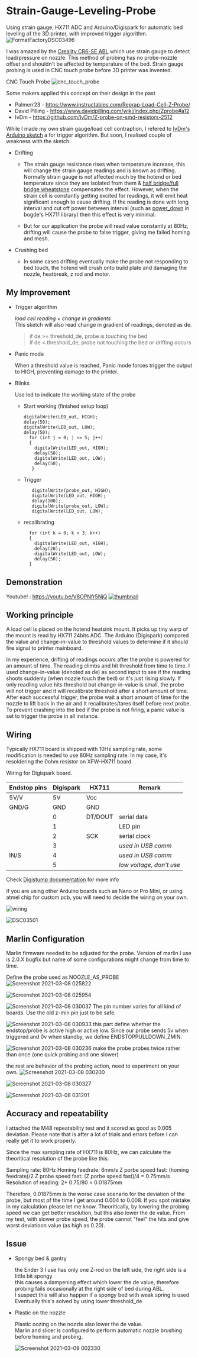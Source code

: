 # Strain-Gauge-Leveling-Probe
Using strain gauge, HX711 ADC and Arduino/Digispark for automatic bed leveling of the 3D printer, with improved trigger algorithm.  
![FormatFactoryDSC03496](https://user-images.githubusercontent.com/75633795/110341132-fc206b00-8064-11eb-979c-ef66c7f1e925.jpg)

I was amazed by the [Creality CR6-SE ABL](https://www.kickstarter.com/projects/3dprintmill/creality-cr-6-se-leveling-free-diy-3d-printer-kit) which use strain gauge to detect load/pressure on nozzle.
This method of probing has no probe-nozzle offset and shouldn't be affected by temperature of the bed.
Strain gauge probing is used in CNC touch probe before 3D printer was invented. 

CNC Touch Probe
![cnc_touch_probe](https://user-images.githubusercontent.com/75633795/110230715-c0df4880-7f4d-11eb-8d78-624114637688.jpg)

Some makers applied this concept on their design in the past
* Palmerr23 - https://www.instructables.com/Reprap-Load-Cell-Z-Probe/
* David Pilling - https://www.davidpilling.com/wiki/index.php/Zprobe#a12
* IvDm - https://github.com/IvDm/Z-probe-on-smd-resistors-2512

While I made my own strain gauge/load cell contraption, I refered to [IvDm's Arduino sketch](https://github.com/IvDm/Z-probe-on-smd-resistors-2512/blob/master/strain_gauge_switch_ATtiny85_V_1.1.ino) a for trigger algorithm. But soon, I realised couple of weakness with the sketch. 
* Drifting
  * The strain gauge resistance rises when temperature increase, this will change the strain gauge readings and is known as drifting. Normally strain gauge is not affected much by the hotend or bed temperature since they are isolated from them & [half bridge/full bridge wheatstone](https://www.ni.com/en-my/innovations/white-papers/06/how-is-temperature-affecting-your-strain-measurement-accuracy-.html) compensates the effect. 
However, when the strain cell is constantly getting excited for readings, it will emit heat significant enough to cause drifting. If the reading is done with long interval and cut off power between interval (such as [power_down](https://github.com/bogde/HX711/blob/master/keywords.txt) in bogde's HX711 library) then this effect is very minimal.

  * But for our application the probe will read value constantly at 80Hz, drifting will cause the probe to false trigger, giving me failed homing and mesh.  

* Crushing bed
  * In some cases drifting eventually make the probe not responding to bed touch, the hotend will crush onto build plate and damaging the nozzle, heatbreak, z rod and motor. 

## My Improvement
* Trigger algorithm

   *load cell reading + change in gradients*   
   This sketch will also read change in gradient of readings, denoted as de.   
   > if de >= threshold_de, probe is touching the bed   
   >  if de < threshold_de, probe not touching the bed or drifting occurs

* Panic mode

   When a threshold value is reached, Panic mode forces trigger the output to HIGH, preventing damage to the printer.

* Blinks

   Use led to indicate the working state of the probe
  * Start working (finished setup loop)
  
        digitalWrite(LED_out, HIGH);
        delay(50);
        digitalWrite(LED_out, LOW);
        delay(50);
          for (int j = 0; j <= 5; j++)
          {
            digitalWrite(LED_out, HIGH);
            delay(50);
            digitalWrite(LED_out, LOW);
            delay(50);
           }
  * Trigger

           digitalWrite(probe_out, HIGH);
           digitalWrite(LED_out, HIGH);
           delay(100);
           digitalWrite(probe_out, LOW);
           digitalWrite(LED_out, LOW);
  * recalibrating

          for (int k = 0; k < 3; k++)
          {
            digitalWrite(LED_out, HIGH);
            delay(20);
            digitalWrite(LED_out, LOW);
            delay(50);
          }
## Demonstration
Youtube! : https://youtu.be/V8OPNfr5NjQ
[![thumbnail](https://user-images.githubusercontent.com/75633795/110341381-3b4ebc00-8065-11eb-9017-79206bed4013.jpg)](https://youtu.be/V8OPNfr5NjQ)

## Working principle
A load cell is placed on the hotend heatsink mount. It picks up tiny warp of the mount is read by HX711 24bits ADC. The Arduino (Digispark) compared the value and change-in-value to threshold values to determine if it should fire signal to printer mainboard. 

In my experience, drifting of readings occurs after the probe is powered for an amount of time. The reading climbs and hit threshold from time to time. I used change-in-value (denoted as de) as second input to see if the reading shoots suddenly (when nozzle touch the bed) or it's just rising slowly. If only readling value hits threshold but change-in-value is small, the probe will not trigger and it will recalibrate threshold after a short amount of time.
After each successful trigger, the probe wait a short amount of time for the nozzle to lift back in the air and it recalibrates/tares itself before next probe. 
To prevent crashing into the bed if the probe is not firing, a panic value is set to trigger the probe in all instance.

## Wiring
Typically HX711 board is shipped with 10Hz sampling rate, some modification is needed to use 80Hz sampling rate.
In my case, it's resoldering the 0ohm resistor on XFW-HX711 board. 

Wiring for Digispark board.

   |Endstop pins | Digispark | HX711 | Remark
   |--- | --------- | ----- | --
   |5V/V |  5V | Vcc | 
   |GND/G | GND | GND |  
   | | 0 | DT/DOUT | serial data
   | | 1 |  | LED pin
   | | 2 | SCK | serial clock
   | | 3 |  | *used in USB comm*
   | IN/S | 4 |  | *used in USB comm*
   | | 5 |  | *low voltage, don't use*
   
Check [Digistump documentation](http://digistump.com/wiki/digispark/quickref) for more info

If you are using other Arduino boards such as Nano or Pro Mini, or using atmel chip for custom pcb, you will need to decide the wiring on your own.

![wiring](https://user-images.githubusercontent.com/75633795/110344269-46efb200-8068-11eb-8251-2c358f1481de.jpg)

![DSC03501](https://user-images.githubusercontent.com/75633795/110344403-6686da80-8068-11eb-885a-7035a17b84f8.jpg)

## Marlin Configuration
Marlin firmware needed to be adjusted for the probe. Version of marlin I use is 2.0.X bugfix but name of some configurations might change from time to time. 

Define the probe used as NOOZLE_AS_PROBE
![Screenshot 2021-03-08 025822](https://user-images.githubusercontent.com/75633795/110344919-f9c01000-8068-11eb-8dec-f131c877f0fb.png)

![Screenshot 2021-03-08 025954](https://user-images.githubusercontent.com/75633795/110345176-43a8f600-8069-11eb-8c91-02b6d9f12edd.png)

![Screenshot 2021-03-08 030037](https://user-images.githubusercontent.com/75633795/110345200-4a376d80-8069-11eb-8b11-438b6f3a7b3a.png)
The pin number varies for all kind of boards. Use the old z-min pin just to be safe. 

![Screenshot 2021-03-08 030933](https://user-images.githubusercontent.com/75633795/110345509-9c788e80-8069-11eb-899f-6fc289b33000.png)
this part define whether the endstop/probe is active high or active low. Since our probe sends 5v when triggered and 0v when standby, we define ENDSTOPPULLDOWN_ZMIN. 

![Screenshot 2021-03-08 030236](https://user-images.githubusercontent.com/75633795/110346148-3cceb300-806a-11eb-954a-82b23d06804c.png)
make the probe probes twice rather than once (one quick probing and one slower)

the rest are behavior of the probing action, need to experiment on your own.
![Screenshot 2021-03-08 030200](https://user-images.githubusercontent.com/75633795/110346344-6a1b6100-806a-11eb-884b-90946e375427.png)

![Screenshot 2021-03-08 030327](https://user-images.githubusercontent.com/75633795/110346368-6ee01500-806a-11eb-8c33-f93189ac4516.png)

![Screenshot 2021-03-08 031201](https://user-images.githubusercontent.com/75633795/110346404-79021380-806a-11eb-9994-8b3978275ead.png)

## Accuracy and repeatability
I attached the M48 repeatability test and it scored as good as 0.005 deviation. Please note that is after a lot of trials and errors before I can really get it to work properly. 

Since the max sampling rate of HX711 is 80Hz, we can calculate the theoritical resolution of the probe like this:

   Sampling rate: 80Hz
   Homing feedrate: 6mm/s
   Z porbe speed fast: (homing feedrate)/2
   Z probe speed fast: (Z porbe speed fast)/4 = 0.75mm/s
   Resolution of reading: 2* 0.75/80 = 0.01875mm

Therefore, 0.01875mm is the worse case scenario for the deviation of the probe, but most of the time I get around 0.004 to 0.008. If you spot mistake in my calculation please let me know.
Theoritically, by lowering the probing speed we can get better resolution, but this also lower the de value. From my test, with slower probe speed, the probe cannot "feel" the hits and give worst deviatioon value (as high as 0.20).

## Issue
* Spongy bed & gantry

   the Ender 3 I use has only one Z-rod on the left side, the right side is a little bit spongy  
   this causes a dampening effect which lower the de value, therefore probing fails occasionally at the right side of bed during ABL.  
   I suspect this will also happen if a spongy bed with weak spring is used  
   Eventually this's solved by using lower threshold_de
   
* Plastic on the nozzle

   Plastic oozing on the nozzle also lower the de value.  
   Marlin and slicer is configured to perform automatic nozzle brushing before homing and probing. 

   ![Screenshot 2021-03-09 002330](https://user-images.githubusercontent.com/75633795/110349500-bc11b600-806d-11eb-8556-dda79681f347.png)


